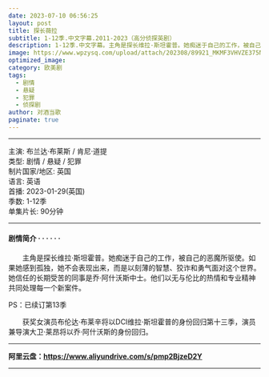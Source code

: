 ```yaml
---
date: 2023-07-10 06:56:25
layout: post
title: 探长薇拉
subtitle: 1-12季.中文字幕.2011-2023（高分侦探英剧）
description: 1-12季.中文字幕。主角是探长维拉·斯坦霍普。她痴迷于自己的工作，被自己的恶魔所驱使...
image: https://www.wpzysq.com/upload/attach/202308/89921_MKMF3VHVZE375NP._webp
optimized_image: 
category: 欧美剧
tags:
  - 剧情
  - 悬疑
  - 犯罪
  - 侦探剧
author: 对酒当歌
paginate: true
---
```


---

主演: 布兰达·布莱斯 / 肯尼·道提  
类型: 剧情 / 悬疑 / 犯罪  
制片国家/地区: 英国  
语言: 英语  
首播: 2023-01-29(英国)  
季数: 1-12季  
单集片长: 90分钟  

---

#### 剧情简介 · · · · · ·

　　主角是探长维拉·斯坦霍普。她痴迷于自己的工作，被自己的恶魔所驱使。如果她感到孤独，她不会表现出来，而是以刻薄的智慧、狡诈和勇气面对这个世界。她信任的长期受苦的同事是乔·阿什沃斯中士。他们以无与伦比的热情和专业精神共同处理每一个新案件。

PS：已续订第13季

　　获奖女演员布伦达·布莱辛将以DCI维拉·斯坦霍普的身份回归第十三季，演员兼导演大卫·莱昂将以乔·阿什沃斯的身份回归。

---

**阿里云盘：<https://www.aliyundrive.com/s/pmp2BjzeD2Y>**

---
